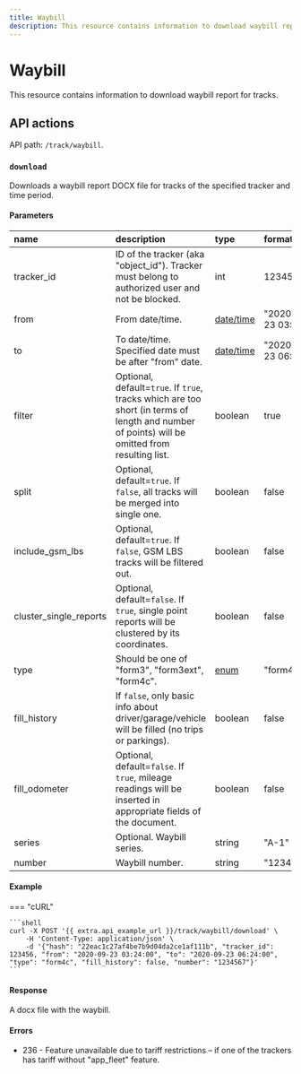 ```yaml
---
title: Waybill
description: This resource contains information to download waybill report for tracks.
---
```


# Waybill

This resource contains information to download waybill report for tracks.


## API actions

API path: `/track/waybill`.

### `download`

Downloads a waybill report DOCX file for tracks of the specified tracker and time period.

#### Parameters

| name                   | description                                                                                                                                    | type                                                         | format                |
|:-----------------------|:-----------------------------------------------------------------------------------------------------------------------------------------------|:-------------------------------------------------------------|:----------------------|
| tracker_id             | ID of the tracker (aka "object_id"). Tracker must belong to authorized user and not be blocked.                                                | int                                                          | 123456                |
| from                   | From date/time.                                                                                                                                | [date/time](../../../../getting-started.md#datetime-formats) | "2020-09-23 03:24:00" |
| to                     | To date/time. Specified date must be after "from" date.                                                                                        | [date/time](../../../../getting-started.md#datetime-formats) | "2020-09-23 06:24:00" |
| filter                 | Optional, default=`true`. If `true`, tracks which are too short (in terms of length and number of points) will be omitted from resulting list. | boolean                                                      | true                  |
| split                  | Optional, default=`true`. If `false`, all tracks will be merged into single one.                                                               | boolean                                                      | false                 |
| include_gsm_lbs        | Optional, default=`true`. If `false`, GSM LBS tracks will be filtered out.                                                                     | boolean                                                      | false                 |
| cluster_single_reports | Optional, default=`false`. If `true`, single point reports will be clustered by its coordinates.                                               | boolean                                                      | false                 |
| type                   | Should be one of "form3", "form3ext", "form4c".                                                                                                | [enum](../../../../getting-started.md#data-types)            | "form4c"              |
| fill_history           | If `false`, only basic info about driver/garage/vehicle will be filled (no trips or parkings).                                                 | boolean                                                      | false                 |
| fill_odometer          | Optional, default=`false`. If `true`, mileage readings will be inserted in appropriate fields of the document.                                 | boolean                                                      | false                 |
| series                 | Optional. Waybill series.                                                                                                                      | string                                                       | "A-1"                 |
| number                 | Waybill number.                                                                                                                                | string                                                       | "123456789"           |

#### Example

=== "cURL"

    ```shell
    curl -X POST '{{ extra.api_example_url }}/track/waybill/download' \
        -H 'Content-Type: application/json' \
        -d '{"hash": "22eac1c27af4be7b9d04da2ce1af111b", "tracker_id": 123456, "from": "2020-09-23 03:24:00", "to": "2020-09-23 06:24:00", "type": "form4c", "fill_history": false, "number": "1234567"}'
    ```

#### Response

A docx file with the waybill.

#### Errors

* 236 - Feature unavailable due to tariff restrictions – if one of the trackers has tariff without "app_fleet" feature.
